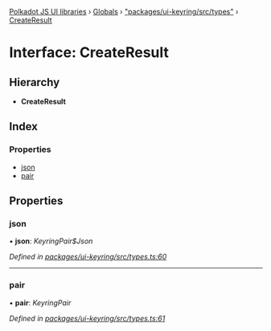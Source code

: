 [Polkadot JS UI libraries](../README.md) › [Globals](../globals.md) › ["packages/ui-keyring/src/types"](../modules/_packages_ui_keyring_src_types_.md) › [CreateResult](_packages_ui_keyring_src_types_.createresult.md)

# Interface: CreateResult

## Hierarchy

* **CreateResult**

## Index

### Properties

* [json](_packages_ui_keyring_src_types_.createresult.md#json)
* [pair](_packages_ui_keyring_src_types_.createresult.md#pair)

## Properties

###  json

• **json**: *KeyringPair$Json*

*Defined in [packages/ui-keyring/src/types.ts:60](https://github.com/polkadot-js/ui/blob/4126dff/packages/ui-keyring/src/types.ts#L60)*

___

###  pair

• **pair**: *KeyringPair*

*Defined in [packages/ui-keyring/src/types.ts:61](https://github.com/polkadot-js/ui/blob/4126dff/packages/ui-keyring/src/types.ts#L61)*
